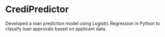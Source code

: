# CrediPredictor
 Developed a loan prediction model using Logistic Regression in Python to classify loan approvals based on applicant data.
